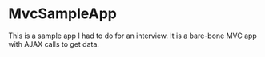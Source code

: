 # MvcSampleApp

This is a sample app I had to do for an interview.
It is a bare-bone MVC app with AJAX calls to get data.

